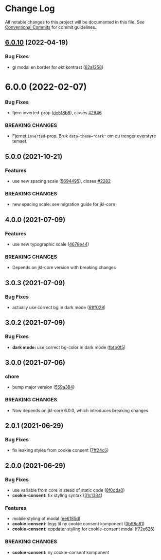 # Change Log

All notable changes to this project will be documented in this file.
See [Conventional Commits](https://conventionalcommits.org) for commit guidelines.

## [6.0.10](https://github.com/fremtind/jokul/compare/@fremtind/jkl-cookie-consent@6.0.9...@fremtind/jkl-cookie-consent@6.0.10) (2022-04-19)

### Bug Fixes

-   gi modal en border for økt kontrast ([82a1258](https://github.com/fremtind/jokul/commit/82a1258f21bfbda643b4ed3abac8c0ff239bf710))

# 6.0.0 (2022-02-07)

### Bug Fixes

-   fjern inverted-prop ([de5f8b8](https://github.com/fremtind/jokul/commit/de5f8b83ae8f025826f4c56d3aeb5e081dea66cc)), closes [#2646](https://github.com/fremtind/jokul/issues/2646)

### BREAKING CHANGES

-   Fjernet `inverted`-prop. Bruk `data-theme="dark"` om du trenger overstyre temaet.

## 5.0.0 (2021-10-21)

### Features

-   use new spacing scale ([5694495](https://github.com/fremtind/jokul/commit/5694495f56d3c1f0e675433b35cfb0e693b93a82)), closes [#2382](https://github.com/fremtind/jokul/issues/2382)

### BREAKING CHANGES

-   new spacing scale: see migration guide for jkl-core

## 4.0.0 (2021-07-09)

### Features

-   use new typographic scale ([4678e44](https://github.com/fremtind/jokul/commit/4678e4443e7009c5fcde2bfeb977d119aed6895f))

### BREAKING CHANGES

-   Depends on jkl-core version with breaking changes

## 3.0.3 (2021-07-09)

### Bug Fixes

-   actually use correct bg in dark mode ([61ff028](https://github.com/fremtind/jokul/commit/61ff028f90962a3726ffbd4e84f53ade71d3e5aa))

## 3.0.2 (2021-07-09)

### Bug Fixes

-   **dark mode:** use correct bg-color in dark mode ([fbfb0f5](https://github.com/fremtind/jokul/commit/fbfb0f5d6d30cbce781d76877984a736b05d549c))

## 3.0.0 (2021-07-06)

### chore

-   bump major version ([559a384](https://github.com/fremtind/jokul/commit/559a384a5315931ad2ea7acc8328b383acbdbd8b))

### BREAKING CHANGES

-   Now depends on jkl-core 6.0.0, which introduces breaking changes

## 2.0.1 (2021-06-29)

### Bug Fixes

-   fix leaking styles from cookie consent ([7ff24c6](https://github.com/fremtind/jokul/commit/7ff24c6e54c3f41a6779fa450b8a84566eb58e60))

## 2.0.0 (2021-06-29)

### Bug Fixes

-   use variable from core in stead of static code ([8f0dda0](https://github.com/fremtind/jokul/commit/8f0dda010b7bc5cfda539fa79ba54947321bb006))
-   **cookie-consent:** fix styling syntax ([31c1334](https://github.com/fremtind/jokul/commit/31c13346b627fc11578bc65f1e02a8663834bdab))

### Features

-   mobile styling of modal ([ee6185d](https://github.com/fremtind/jokul/commit/ee6185d45ecafb46e5815d049cb8b9d473d39340))
-   **cookie-consent:** legg til ny cookie consent komponent ([0b98c81](https://github.com/fremtind/jokul/commit/0b98c81b85fff720aba27428ec673e07cf938b8f))
-   **cookie-consent:** oppdater styling for cookie-consent modal ([f72e625](https://github.com/fremtind/jokul/commit/f72e6250f6b6a596f2f631ebdc664a524ae70a66))

### BREAKING CHANGES

-   **cookie-consent:** ny cookie-consent komponent
